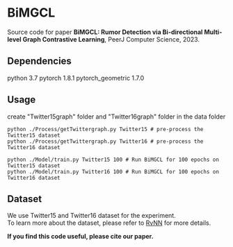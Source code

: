 # BiMGCL
Source code for paper **BiMGCL: Rumor Detection via Bi-directional Multi-level Graph Contrastive Learning**, PeerJ Computer Science, 2023.

## Dependencies
python 3.7 
pytorch 1.8.1
pytorch_geometric 1.7.0


## Usage
create "Twitter15graph" folder and "Twitter16graph" folder in the data folder
```
python ./Process/getTwittergraph.py Twitter15 # pre-process the Twitter15 dataset
python ./Process/getTwittergraph.py Twitter16 # pre-process the Twitter16 dataset

python ./Model/train.py Twitter15 100 # Run BiMGCL for 100 epochs on Twitter15 dataset
python ./Model/train.py Twitter16 100 # Run BiMGCL for 100 epochs on Twitter16 dataset
```

## Dataset
We use Twitter15 and Twitter16 dataset for the experiment.    
To learn more about the dataset, please refer to [RvNN](https://github.com/majingCUHK/Rumor_RvNN) for more details.

**If you find this code useful, please cite our paper.**



